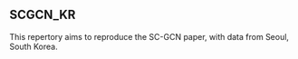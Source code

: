 ## SCGCN_KR
<p>This repertory aims to reproduce the SC-GCN paper, with data from Seoul, South Korea. </p>
